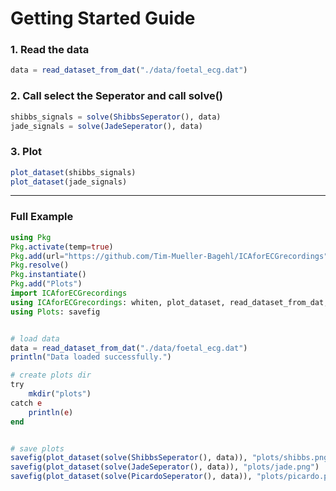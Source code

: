 # Getting Started Guide

### 1. Read the data

```julia
data = read_dataset_from_dat("./data/foetal_ecg.dat")
```

### 2. Call select the Seperator and call solve()
```julia
shibbs_signals = solve(ShibbsSeperator(), data)
jade_signals = solve(JadeSeperator(), data)
```

### 3. Plot 
```julia
plot_dataset(shibbs_signals)
plot_dataset(jade_signals)
```

----
### Full Example

```julia
using Pkg
Pkg.activate(temp=true)
Pkg.add(url="https://github.com/Tim-Mueller-Bagehl/ICAforECGrecordings")
Pkg.resolve()
Pkg.instantiate()
Pkg.add("Plots")
import ICAforECGrecordings
using ICAforECGrecordings: whiten, plot_dataset, read_dataset_from_dat, solve, JadeSeperator, ShibbsSeperator
using Plots: savefig


# load data
data = read_dataset_from_dat("./data/foetal_ecg.dat")
println("Data loaded successfully.")

# create plots dir
try 
    mkdir("plots")
catch e
    println(e)
end


# save plots 
savefig(plot_dataset(solve(ShibbsSeperator(), data)), "plots/shibbs.png")
savefig(plot_dataset(solve(JadeSeperator(), data)), "plots/jade.png")
savefig(plot_dataset(solve(PicardoSeperator(), data)), "plots/picardo.png")
```